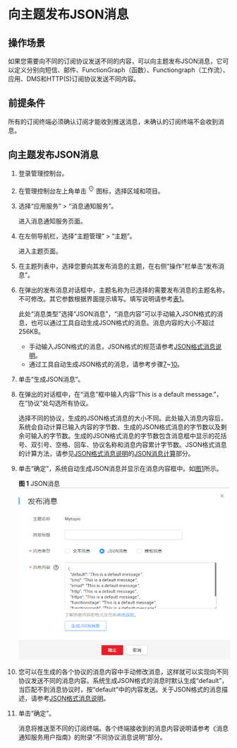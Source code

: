 # 向主题发布JSON消息<a name="zh-cn_topic_0044170767"></a>

## 操作场景<a name="section3152890014563"></a>

如果您需要向不同的订阅协议发送不同的内容，可以向主题发布JSON消息，它可以定义分别向短信、邮件、FunctionGraph（函数）、Functiongraph（工作流）、应用、DMS和HTTP\(S\)订阅协议发送不同内容。

## 前提条件<a name="section96171713434"></a>

所有的订阅终端必须确认订阅才能收到推送消息，未确认的订阅终端不会收到消息。

## 向主题发布JSON消息<a name="section48379737125756"></a>

1.  登录管理控制台。
2.  在管理控制台左上角单击![](figures/icon-region.png)图标，选择区域和项目。
3.  选择“应用服务” \> “消息通知服务”。

    进入消息通知服务页面。

4.  在左侧导航栏，选择“主题管理” \> “主题”。

    进入主题页面。

5.  在主题列表中，选择您要向其发布消息的主题，在右侧“操作”栏单击“发布消息”。
6.  在弹出的发布消息对话框中，主题名称为已选择的需要发布消息的主题名称，不可修改。其它参数根据界面提示填写。填写说明请参考[表1](向主题发布文本消息.md#table616755201736)。

    此处“消息类型”选择“JSON消息”，“消息内容”可以手动输入JSON格式的消息，也可以通过工具自动生成JSON格式的消息。消息内容的大小不超过256KB。

    -   手动输入JSON格式的消息，JSON格式的规范请参考[JSON格式消息说明](JSON格式消息说明.md)。
    -   通过工具自动生成JSON格式的消息，请参考步骤[7](#li59465700211512)\~[10](#li3542952114596)。

7.  <a name="li59465700211512"></a>单击“生成JSON消息”。
8.  在弹出的对话框中，在“消息”框中输入内容“This is a default message.”，在“协议”处勾选所有协议。

    选择不同的协议，生成的JSON格式消息的大小不同。此处输入消息内容后，系统会自动计算已输入内容的字节数、生成的JSON格式消息的字节数以及剩余可输入的字节数。生成的JSON格式消息的字节数包含消息框中显示的花括号、双引号、空格、回车、协议名称和消息内容累计字节数。JSON格式消息的计算方法，请参见[JSON格式消息说明](JSON格式消息说明.md)的[JSON消息计算](JSON格式消息说明.md#section11977745123756)部分。

9.  单击“确定”，系统自动生成JSON消息并显示在消息内容框中。如[图1](#fig121037817209)所示。

    **图 1**  JSON消息<a name="fig121037817209"></a>  
    ![](figures/JSON消息.png "JSON消息")

10. <a name="li3542952114596"></a>您可以在生成的各个协议的消息内容中手动修改消息，这样就可以实现向不同协议发送不同的消息内容。系统生成JSON格式的消息时默认生成“default”，当匹配不到消息协议时，按“default”中的内容发送。关于JSON格式的消息描述，请参考[JSON格式消息说明](JSON格式消息说明.md)。
11. 单击“确定”。

    消息将推送至不同的订阅终端。各个终端接收到的消息内容说明请参考《消息通知服务用户指南》的附录“不同协议消息说明”部分。


